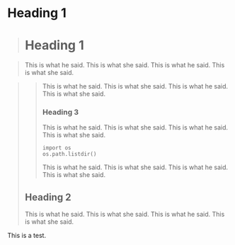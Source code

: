 Heading 1
=====

> 
> Heading 1
> ====


> This is what he said. This is what she said. This is what
he said. This is what she said.

>
> > This is what he said. This is what she said. This is what
> > he said. This is what she said.
> >
> > ### Heading 3 #####
> >
> > This is what he said. This is what she said. This is what
> > he said. This is what she said.
> >     
> >     import os
> >     os.path.listdir()
> >
> > This is what he said. This is what she said. This is what
> > he said. This is what she said.
>
> ## Heading 2
>
> This is what he said. This is what she said. This is what
> he said. This is what she said.

This is a test.
